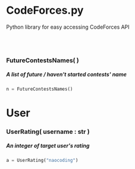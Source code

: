 # CodeForces.py
Python library for easy accessing CodeForces API

<br><br>

<h3>FutureContestsNames( ) </h3>
<h5>A list of future / haven't started contests' name</h5>

```py
n = FutureContestsNames()  
```

<h1>User</h1>
<h3>UserRating( username : str )</h3>
<h5>An integer of target user's rating</h5>

```py
a = UserRating("naocoding") 
```
